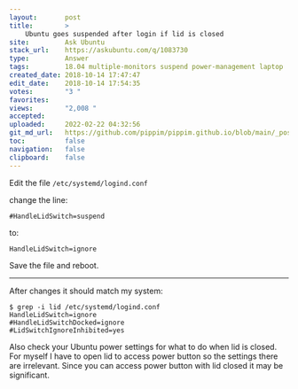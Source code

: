 ```yaml
---
layout:       post
title:        >
    Ubuntu goes suspended after login if lid is closed
site:         Ask Ubuntu
stack_url:    https://askubuntu.com/q/1083730
type:         Answer
tags:         18.04 multiple-monitors suspend power-management laptop
created_date: 2018-10-14 17:47:47
edit_date:    2018-10-14 17:54:35
votes:        "3 "
favorites:    
views:        "2,008 "
accepted:     
uploaded:     2022-02-22 04:32:56
git_md_url:   https://github.com/pippim/pippim.github.io/blob/main/_posts/2018/2018-10-14-Ubuntu-goes-suspended-after-login-if-lid-is-closed.md
toc:          false
navigation:   false
clipboard:    false
---
```


Edit the file `/etc/systemd/logind.conf`

change the line:

``` 
#HandleLidSwitch=suspend
```

to:

``` 
HandleLidSwitch=ignore
```

Save the file and reboot.


----------

After changes it should match my system:

``` 
$ grep -i lid /etc/systemd/logind.conf
HandleLidSwitch=ignore
#HandleLidSwitchDocked=ignore
#LidSwitchIgnoreInhibited=yes
```

Also check your Ubuntu power settings for what to do when lid is closed. For myself I have to open lid to access power button so the settings there are irrelevant. Since you can access power button with lid closed it may be significant.
